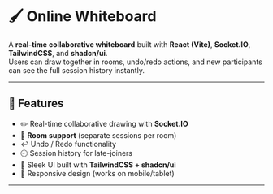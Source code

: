 # 🖌️ Online Whiteboard

A **real-time collaborative whiteboard** built with **React (Vite)**, **Socket.IO**, **TailwindCSS**, and **shadcn/ui**.  
Users can draw together in rooms, undo/redo actions, and new participants can see the full session history instantly.  

---

## 🚀 Features

- ✏️ Real-time collaborative drawing with **Socket.IO**
- 👥 **Room support** (separate sessions per room)
- ↩️ Undo / Redo functionality
- 🕘 Session history for late-joiners
- 🎨 Sleek UI built with **TailwindCSS + shadcn/ui**
- 📱 Responsive design (works on mobile/tablet)

---

